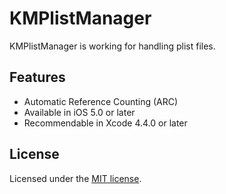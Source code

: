 KMPlistManager
==============
KMPlistManager is working for handling plist files.  

Features
--------
* Automatic Reference Counting (ARC)
* Available in iOS 5.0 or later
* Recommendable in Xcode 4.4.0 or later

License
-------
Licensed under the [MIT license][MIT].

[MIT]: http://opensource.org/licenses/mit-license.php/
